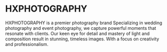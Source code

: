 # HXPHOTOGRAPHY
HXPHOTOGRAPHY is a premier photography brand Specializing in wedding photography and event photography, we capture powerful moments that resonate with clients. Our keen eye for detail and mastery of light and composition result in stunning, timeless images. With a focus on creativity and professionalism.
